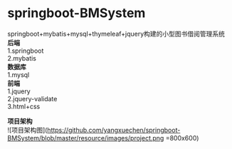 # springboot-BMSystem
springboot+mybatis+mysql+thymeleaf+jquery构建的小型图书借阅管理系统  
**后端**  
1.springboot  
2.mybatis  
**数据库**  
1.mysql  
**前端**  
1.jquery  
2.jquery-validate  
3.html+css  

**项目架构**  
![项目架构图](https://github.com/yangxuechen/springboot-BMSystem/blob/master/resource/images/project.png =800x600)


